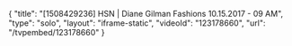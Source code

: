 {
    "title": "[1508429236] HSN | Diane Gilman Fashions 10.15.2017 - 09 AM",
    "type": "solo",
    "layout": "iframe-static",
    "videoId": "123178660",
    "url": "\/tvpembed\/123178660"
}